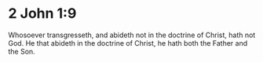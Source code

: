 # 2 John 1:9

Whosoever transgresseth, and abideth not in the doctrine of Christ, hath not God. He that abideth in the doctrine of Christ, he hath both the Father and the Son.